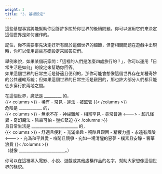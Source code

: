 ```yaml
---
weight: 3
title: "3. 基礎設定"
---
```

這些基礎事實將能幫助你回答許多關於你世界的後續問題。你可以運用它們來決定這個世界是如何運作的。

記住，你不需要事先決定好所有關於這個世界的細節，但當相關問題在遊戲中出現時，你可以使用這些基礎設定來回答它們。

舉例來說，如果某個玩家問：「這裡的人們是怎麼四處旅行的？」，你可以運用「日常生活是如何」的設定來幫助你回答。<br/>
如果這個世界的日常生活是舒適且便利的，那你可能會想像這個世界存在某種奇妙的公共運輸系統；但如果這個世界的日常生活是艱困的，那也許大部分人們都只能徒步穿行於兩地之間。

<div class="char-profile-block">
在這個世界，魔法是 _________ 的，
</div>
{{< columns >}}
- 稀有
- 常見
- 違法
- 被監管
{{< /columns >}}

<div class="char-profile-block">
危險是 ____________ 的，
</div>
{{< columns >}}
- 無處不在
- 神祕難解
- 相當罕見
- 尋常普通
<--->
- 超凡怪異
- 奇幻魔法
- 陰森可怕
- 壓抑緊迫
{{< /columns >}}

<div class="char-profile-block">
且日常生活是 ________________________ 的，
</div>
{{< columns >}}
- 舒適且便利
- 充滿樂趣
- 殘酷且艱困
- 精疲力盡
- 永遠有風險
<--->
- 充滿和平與愛
- 喧鬧且競爭
- 宛如一場清醒的惡夢
- 樸素且安靜
- 奢華浪費
{{< /columns >}}

<div class="char-profile-block">
（就像 ________________________。）
</div>

你可以在這裡填入電影、小說、遊戲或其他虛構作品的名字，幫助大家想像這個世界的樣貌。

